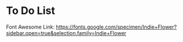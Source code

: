 # To Do List

Font Awesome Link:
https://fonts.google.com/specimen/Indie+Flower?sidebar.open=true&selection.family=Indie+Flower